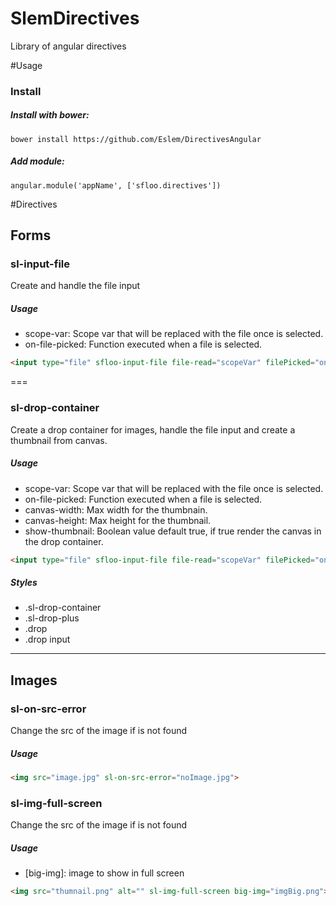 # SlemDirectives
Library of angular directives

#Usage
### Install

##### Install with bower:
```
bower install https://github.com/Eslem/DirectivesAngular
```

##### Add module:
```
angular.module('appName', ['sfloo.directives'])
```


#Directives
## Forms
### sl-input-file
Create and handle the file input

##### Usage
* scope-var: Scope var that will be replaced with the file once is selected.
* on-file-picked: Function executed when a file is selected.

```html
<input type="file" sfloo-input-file file-read="scopeVar" filePicked="onFilePicked">
```


===
### sl-drop-container
Create a drop container for images, handle the file input and create a thumbnail from canvas.

##### Usage
* scope-var: Scope var that will be replaced with the file once is selected.
* on-file-picked: Function executed when a file is selected.
* canvas-width: Max width for the thumbnain.
* canvas-height: Max height for the thumbnail.
* show-thumbnail: Boolean value default true, if true render the canvas in the drop container.

```html
<input type="file" sfloo-input-file file-read="scopeVar" filePicked="onFilePicked">
```

##### Styles
* .sl-drop-container
* .sl-drop-plus
* .drop
* .drop input

---
## Images

### sl-on-src-error
Change the src of the image if is not found

##### Usage
```html
<img src="image.jpg" sl-on-src-error="noImage.jpg">

```
### sl-img-full-screen
Change the src of the image if is not found

##### Usage
* [big-img]: image to show in full screen

```html
<img src="thumnail.png" alt="" sl-img-full-screen big-img="imgBig.png">

```